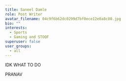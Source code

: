 ```yaml
---
title: Saneel Damle
role: Post Writer
avatar_filename: 04c9f6b62dc0299d7bf0ece12e0a8c80.jpg
bio: ""
interests:
  - Sports
  - Gaming and STOOF
superuser: false
user_groups:
  - all
---
```

IDK WHAT TO DO

PRANAV